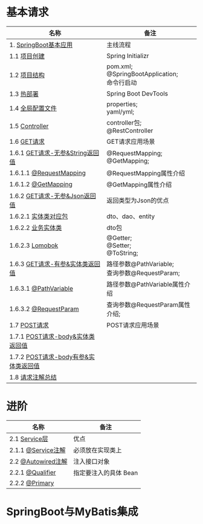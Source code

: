 # 基本请求

|名称|备注|
|---|---|
|1. [SpringBoot基本应用](SpringBoot基本应用.md)|主线流程|
|1.1 [项目创建](项目创建.md)|Spring Initializr|
|1.2 [项目结构](项目结构.md)|pom.xml;<br>@SpringBootApplication;<br>命令行启动|
|1.3 [热部署](热部署.md)|Spring Boot DevTools|
|1.4 [全局配置文件](全局配置文件.md)|properties;<br>yaml/yml;|
|1.5 [Controller](Controller控制器.md)|controller包;<br>@RestController|
|1.6 [GET请求](GET请求应用场景.md)|GET请求应用场景|
|1.6.1 [GET请求-无参&String返回值](GET请求-无参&String返回值.md)|@RequestMapping;<br>@GetMapping;|
|1.6.1.1 [@RequestMapping](@RequestMapping.md)|@RequestMapping属性介绍|
|1.6.1.2 [@GetMapping](@GetMapping.md)|@GetMapping属性介绍|
|1.6.2 [GET请求-无参&Json返回值](GET请求-无参&Json返回值.md)|返回类型为Json的优点|
|1.6.2.1 [实体类对应包](实体类对应包.md)|dto、dao、entity|
|1.6.2.2 [业务实体类](业务实体类.md)|dto包|
|1.6.2.3 [Lomobok](Lombok插件.md)|@Getter;<br>@Setter;<br>@ToString;|
|1.6.3 [GET请求-有参&实体类返回值](GET请求-有参&实体类返回值.md)|路径参数@PathVariable;<br>查询参数@RequestParam;|
|1.6.3.1 [@PathVariable](@PathVariable.md)|路径参数@PathVariable属性介绍|
|1.6.3.2 [@RequestParam](GET请求-@RequestParam.md)|查询参数@RequestParam属性介绍;|
|1.7 [POST请求](POST请求应用场景.md)|POST请求应用场景|
|1.7.1 [POST请求-body&实体类返回值](POST请求-body&实体类返回值.md)||
|1.7.2 [POST请求-body有参&实体类返回值](POST请求-body有参&实体类返回值.md)||
|1.8 [请求注解总结](请求注解总结.md)||

# 进阶

|名称|备注|
|---|---|
|2.1 [Service层](Service层.md)|优点|
|2.1.1 [@Service注解](@Service.md)|必须放在实现类上|
|2.2 [@Autowired注解](@Autowired.md)|注入接口对象|
|2.2.1 [@Qualifier](@Qualifier.md)|指定要注入的具体 Bean|
|2.2.2 [@Primary](@Primary.md)||


# SpringBoot与MyBatis集成